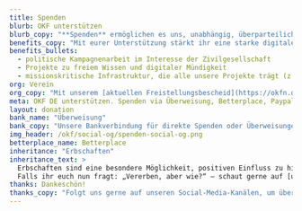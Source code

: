 ```yaml
---
title: Spenden
blurb: OKF unterstützen
blurb_copy: "**Spenden** ermöglichen es uns, unabhängig, überparteilich, interdisziplinär und nichtkommerziell zu arbeiten. Wenn euch unsere Mission am Herzen liegt, und es eure finanzielle Situation erlaubt, könnt ihr unsere Arbeit nachhaltig sichern."
benefits_copy: "Mit eurer Unterstützung stärkt ihr eine starke digitale Zivilgesellschaft und ermöglicht uns:"
benefits_bullets:
  - politische Kampagnenarbeit im Interesse der Zivilgesellschaft
  - Projekte zu freiem Wissen und digitaler Mündigkeit
  - missionskritische Infrastruktur, die alle unsere Projekte trägt (z. B. Server, Verwaltung und laufende Mietkosten)
org: Verein
org_copy: "Mit unserem [aktuellen Freistellungsbescheid](https://okfn.de/files/documents/2025-05-Freistellungsbescheid-fuer-2023.pdf) sind wir als gemeinnütziger Verein zur Förderung der Wissenschaft und Forschung, der Volks- und Berufsbildung, des demokratischen Staatswesens im Geltungsbereich der Abgabenordnung sowie des bürgerschaftlichen Engagements zugunsten gemeinnütziger Zwecke anerkannt. Für Spenden bis zu 300 Euro jährlich genügt als Spendennachweis dein Zahlungsnachweis (z. B. Kontoauszug) zusammen mit unserem [Vereinfachten Zuwendungsnachweis](https://okfn.de/files/documents/2025_OKF_vereinfachteZuwendungsbestaetigung.pdf.pdf)."
meta: OKF DE unterstützen. Spenden via Überweisung, Betterplace, Paypal
layout: donation
bank_name: "Überweisung"
bank_copy: "Unsere Bankverbindung für direkte Spenden oder Überweisungen und Daueraufträge ist:"
img_header: /okf/social-og/spenden-social-og.png
betterplace_name: Betterplace
inheritance: "Erbschaften"
inheritance_text: >
  Erbschaften sind eine besondere Möglichkeit, positiven Einfluss zu hinterlassen. 
  Falls ihr euch nun fragt: „Vererben, aber wie?“ – schaut gerne auf [unserem Blogbeitrag](https://okfn.de/blog/2024/09/spenden-und-erbschaften-f%C3%BCr-die-okf/) vorbei.
thanks: Dankeschön!
thanks_copy: "Folgt uns gerne auf unseren Social-Media-Kanälen, um über unsere Arbeit auf dem Laufenden zu sein. Und abonniert gerne unseren Newsletter!"
---
```

